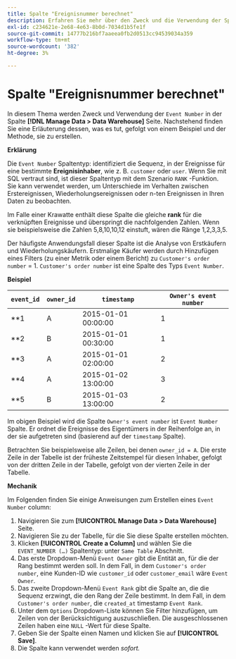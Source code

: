 ```yaml
---
title: Spalte "Ereignisnummer berechnet"
description: Erfahren Sie mehr über den Zweck und die Verwendung der Spalte Ereignisnummer berechnet .
exl-id: c234621e-2e68-4e63-8b0d-7034d1b5fe1f
source-git-commit: 14777b216bf7aaeea0fb2d0513cc94539034a359
workflow-type: tm+mt
source-wordcount: '382'
ht-degree: 3%

---
```


# Spalte &quot;Ereignisnummer berechnet&quot;

In diesem Thema werden Zweck und Verwendung der `Event Number` in der Spalte **[!DNL Manage Data > Data Warehouse]** Seite. Nachstehend finden Sie eine Erläuterung dessen, was es tut, gefolgt von einem Beispiel und der Methode, sie zu erstellen.

**Erklärung**

Die `Event Number` Spaltentyp: identifiziert die Sequenz, in der Ereignisse für eine bestimmte **Ereignisinhaber**, wie z. B. `customer` oder `user`. Wenn Sie mit SQL vertraut sind, ist dieser Spaltentyp mit dem Szenario `RANK` -Funktion. Sie kann verwendet werden, um Unterschiede im Verhalten zwischen Erstereignissen, Wiederholungsereignissen oder n-ten Ereignissen in Ihren Daten zu beobachten.

Im Falle einer Krawatte enthält diese Spalte die gleiche **rank** für die verknüpften Ereignisse und überspringt die nachfolgenden Zahlen. Wenn sie beispielsweise die Zahlen 5,8,10,10,12 einstuft, wären die Ränge 1,2,3,3,5.

Der häufigste Anwendungsfall dieser Spalte ist die Analyse von Erstkäufern und Wiederholungskäufern. Erstmalige Käufer werden durch Hinzufügen eines Filters (zu einer Metrik oder einem Bericht) zu `Customer's order number` = 1. `Customer's order number` ist eine Spalte des Typs `Event Number`.

**Beispiel**

| **`event_id`** | **`owner_id`** | **`timestamp`** | **`Owner's event number`** |
|--- |--- |--- |--- |
| **1 | A | 2015-01-01 00:00:00 | 1 |
| **2 | B | 2015-01-01 00:30:00 | 1 |
| **3 | A | 2015-01-01 02:00:00 | 2 |
| **4 | A | 2015-01-02 13:00:00 | 3 |
| **5 | B | 2015-01-03 13:00:00 | 2 |

Im obigen Beispiel wird die Spalte `Owner's event number` ist `Event Number` Spalte. Er ordnet die Ereignisse des Eigentümers in der Reihenfolge an, in der sie aufgetreten sind (basierend auf der `timestamp` Spalte).

Betrachten Sie beispielsweise alle Zeilen, bei denen `owner_id = A`. Die erste Zeile in der Tabelle ist der früheste Zeitstempel für diesen Inhaber, gefolgt von der dritten Zeile in der Tabelle, gefolgt von der vierten Zeile in der Tabelle.

**Mechanik**

Im Folgenden finden Sie einige Anweisungen zum Erstellen eines `Event Number` column:

1. Navigieren Sie zum **[!UICONTROL Manage Data > Data Warehouse]** Seite.
1. Navigieren Sie zu der Tabelle, für die Sie diese Spalte erstellen möchten.
1. Klicken **[!UICONTROL Create a Column]** und wählen Sie die `EVENT_NUMBER (…)` Spaltentyp: unter `Same Table` Abschnitt.
1. Das erste Dropdown-Menü `Event Owner` gibt die Entität an, für die der Rang bestimmt werden soll. In dem Fall, in dem `Customer's order number`, eine Kunden-ID wie `customer_id` oder `customer_email` wäre `Event Owner`.
1. Das zweite Dropdown-Menü `Event Rank` gibt die Spalte an, die die Sequenz erzwingt, die den Rang der Zeile bestimmt. In dem Fall, in dem `Customer's order number`, die `created_at` timestamp `Event Rank`.
1. Unter dem `Options` Dropdown-Liste können Sie Filter hinzufügen, um Zeilen von der Berücksichtigung auszuschließen. Die ausgeschlossenen Zeilen haben eine `NULL` -Wert für diese Spalte.
1. Geben Sie der Spalte einen Namen und klicken Sie auf **[!UICONTROL Save]**.
1. Die Spalte kann verwendet werden _sofort._
